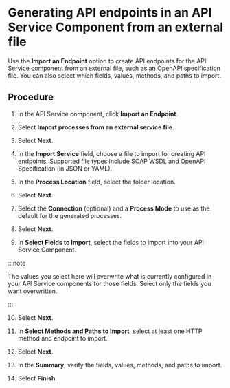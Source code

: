 # Generating API endpoints in an API Service Component from an external file

<head>
  <meta name="guidename" content="API Management"/>
  <meta name="context" content="GUID-ec826d4c-bc1b-40c5-b6ea-900c8f0e6348"/>
</head>

Use the **Import an Endpoint** option to create API endpoints for the API Service component from an external file, such as an OpenAPI specification file. You can also select which fields, values, methods, and paths to import.

## Procedure

1. In the API Service component, click **Import an Endpoint**.

2. Select **Import processes from an external service file**.

3. Select **Next**.

4. In the **Import Service** field, choose a file to import for creating API endpoints. Supported file types include SOAP WSDL and OpenAPI Specification (in JSON or YAML).

5. In the **Process Location** field, select the folder location.

6. Select **Next**.

7. Select the **Connection** (optional) and a **Process Mode** to use as the default for the generated processes.

8. Select **Next**.

9. In **Select Fields to Import**, select the fields to import into your API Service Component.

  :::note

  The values you select here will overwrite what is currently configured in your API Service components for those fields. Select only the fields you want overwritten.

  :::

10. Select **Next**.

11.  In **Select Methods and Paths to Import**, select at least one HTTP method and endpoint to import.

12. Select **Next**.

13. In the **Summary**, verify the fields, values, methods, and paths to import.

14. Select **Finish**.